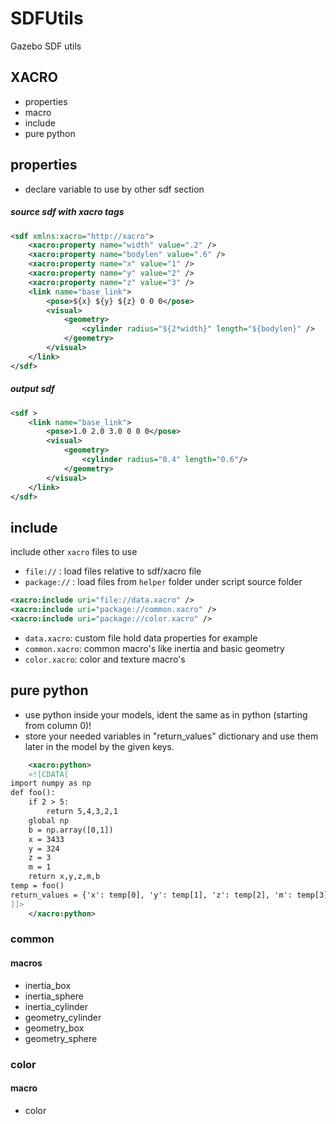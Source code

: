 # SDFUtils
Gazebo SDF utils

## XACRO
- properties
- macro
- include
- pure python

## properties
- declare variable to use by other sdf section


##### source sdf with xacro tags
```xml
<sdf xmlns:xacro="http://xacro">
    <xacro:property name="width" value=".2" />
    <xacro:property name="bodylen" value=".6" />
    <xacro:property name="x" value="1" />
    <xacro:property name="y" value="2" />
    <xacro:property name="z" value="3" />
    <link name="base_link">
        <pose>${x} ${y} ${z} 0 0 0</pose>
        <visual>
            <geometry>
                <cylinder radius="${2*width}" length="${bodylen}" />
            </geometry>
        </visual>
    </link>
</sdf>
```
##### output sdf
```xml
<sdf >
    <link name="base_link">
        <pose>1.0 2.0 3.0 0 0 0</pose>
        <visual>
            <geometry>
                <cylinder radius="0.4" length="0.6"/>
            </geometry>
        </visual>
    </link>
</sdf>
```

## include
include other `xacro` files to use

- `file://` : load files relative to sdf/xacro file
- `package://` : load files from `helper` folder under script source folder

```xml
<xacro:include uri="file://data.xacro" />
<xacro:include uri="package://common.xacro" />
<xacro:include uri="package://color.xacro" />
```

- `data.xacro`: custom file hold data properties for example
- `common.xacro`: common macro's like inertia and basic geometry
- `color.xacro`: color and texture macro's

## pure python
- use python inside your models, ident the same as in python (starting from column 0)!
- store your needed variables in "return_values" dictionary and use them later in the model by the given keys.   

```xml
    <xacro:python>
    <![CDATA[
import numpy as np 
def foo(): 
    if 2 > 5: 
        return 5,4,3,2,1
    global np
    b = np.array([0,1])
    x = 3433
    y = 324
    z = 3
    m = 1
    return x,y,z,m,b
temp = foo()
return_values = {'x': temp[0], 'y': temp[1], 'z': temp[2], 'm': temp[3], 'b': temp[4]}
]]>
    </xacro:python> 
```


### common 
#### macros
- inertia_box
- inertia_sphere
- inertia_cylinder
- geometry_cylinder
- geometry_box
- geometry_sphere

### color
#### macro
- color
